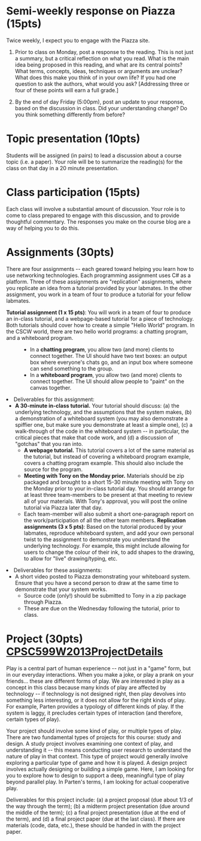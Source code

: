 

# Semi-weekly response on Piazza (15pts)

Twice weekly, I expect you to engage with the Piazza site.

1.  Prior to class on Monday, post a response to the reading. This is not just a summary, but a critical reflection on what you read. What is the main idea being proposed in this reading, and what are its central points? What terms, concepts, ideas, techniques or arguments are unclear? What does this make you think of in your own life? If you had one question to ask the authors, what would you ask? [Addressing three or four of these points will earn a full grade.]

2.  By the end of day Friday (5:00pm), post an update to your response, based on the discussion in class. Did your understanding change? Do you think something differently from before?

# Topic presentation (10pts)

Students will be assigned (in pairs) to lead a discussion about a course topic (i.e. a paper). Your role will be to summarize the reading(s) for the class on that day in a 20 minute presentation.

# Class participation (15pts)

Each class will involve a substantial amount of discussion. Your role is to come to class prepared to engage with this discussion, and to provide thoughtful commentary. The responses you make on the course blog are a way of helping you to do this.

# Assignments (30pts)

There are four assignments -- each geared toward helping you learn how to use networking technologies. Each programming assignment uses C# as a platform. Three of these assignments are "replication" assignments, where you replicate an idea from a tutorial provided by your labmates. In the other assignment, you work in a team of four to produce a tutorial for your fellow labmates.

**Tutorial assignment (1 x 15 pts)**: You will work in a team of four to produce an in-class tutorial, and a webpage-based tutorial for a piece of technology. Both tutorials should cover how to create a simple "Hello World" program. 
In the CSCW world, there are two hello world programs: a chatting program, and a whiteboard program.

<dl><dd>

* In a **chatting program**, you allow two (and more) clients to connect together. The UI should have two text boxes: an output box where everyone's chats go, and an input box where someone can send something to the group.
* In a **whiteboard program**, you allow two (and more) clients to connect together. The UI should allow people to "paint" on the canvas together.</dd></dl>
* Deliverables for this assignment:
    * **A 30-minute in-class tutorial.** Your tutorial should discuss: (a) the underlying technology, and the assumptions that the system makes, (b) a demonstration of a whiteboard system (you may also demonstrate a spiffier one, but make sure you demonstrate at least a simple one), (c) a walk-through of the code in the whiteboard system -- in particular, the critical pieces that make that code work, and (d) a discussion of "gotchas" that you ran into.
        * **A webpage tutorial.** This tutorial covers a lot of the same material as the tutorial, but instead of covering a whiteboard program example, covers a chatting program example. This should also include the source for the program.
        * **Meeting with Tony on the Monday prior.** Materials should be zip packaged and brought to a short 15-30 minute meeting with Tony on the Monday prior to your in-class tutorial day. You should arrange for at least three team-members to be present at that meeting to review all of your materials. With Tony's approval, you will post the online tutorial via Piazza later that day.
        * Each team-member will also submit a short one-paragraph report on the work/participation of all the other team members.
**Replication assignments (3 x 5 pts)**: Based on the tutorial produced by your labmates, reproduce whiteboard system, and add your own personal twist to the assignment to demonstrate you understand the underlying technology. For example, this might include allowing for users to change the colour of their ink, to add shapes to the drawing, to allow for "live" drawing/typing, etc.
* Deliverables for these assignments:
    * A short video posted to Piazza demonstrating your whiteboard system. Ensure that you have a second person to draw at the same time to demonstrate that your system works.
        * Source code (only!) should be submitted to Tony in a zip package through Piazza.
        * These are due on the Wednesday following the tutorial, prior to class.

# Project (30pts) [CPSC599W2013ProjectDetails](ProjectDetails.md)

Play is a central part of human experience -- not just in a "game" form, but in our everyday interactions. When you make a joke, or play a prank on your friends... these are different forms of play. We are interested in play as a concept in this class because many kinds of play are affected by technology -- if technology is not designed right, then play devolves into something less interesting, or it does not allow for the right kinds of play. For example, Parten provides a typology of different kinds of play. If the system is laggy, it precludes certain types of interaction (and therefore, certain types of play).

Your project should involve some kind of play, or multiple types of play. There are two fundamental types of projects for this course: study and design. A study project involves examining one context of play, and understanding it -- this means conducting user research to understand the nature of play in that context. This type of project would generally involve exploring a particular type of game and how it is played. A design project involves actually designing or building a simple game. Here, I am looking for you to explore how to design to support a deep, meaningful type of play beyond parallel play. In Parten's terms, I am looking for actual cooperative play.

Deliverables for this project include: (a) a project proposal (due about 1/3 of the way through the term); (b) a midterm project presentation (due around the middle of the term); (c) a final project presentation (due at the end of the term), and (d) a final project paper (due at the last class). If there are materials (code, data, etc.), these should be handed in with the project paper.
